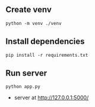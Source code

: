 ## Create venv
```
python -m venv ./venv
```

## Install dependencies
```
pip install -r requirements.txt
```


## Run server
```
python app.py
```
- server at http://127.0.0.1:5000/